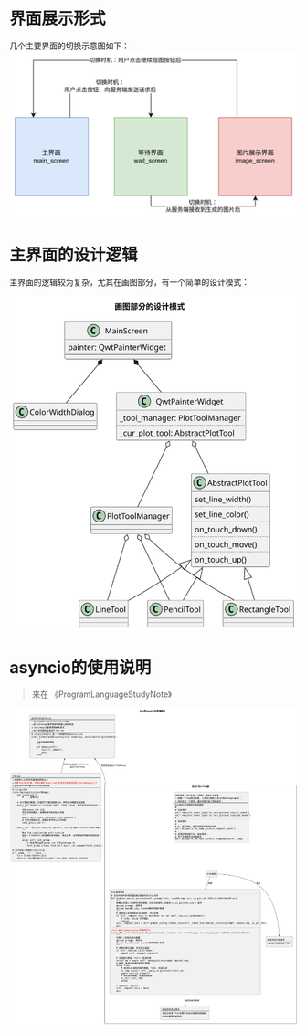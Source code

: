 

# 界面展示形式

几个主要界面的切换示意图如下：
![界面切换示意图](images/界面切换示意图.png)


# 主界面的设计逻辑

主界面的逻辑较为复杂，尤其在画图部分，有一个简单的设计模式：

![主界面类图](design/1.画图部分的设计模式.svg)


# asyncio的使用说明

> 来在 《ProgramLanguageStudyNote》

![asyncio的使用说明](images/1.kivy中asyncio的使用模式.svg)
